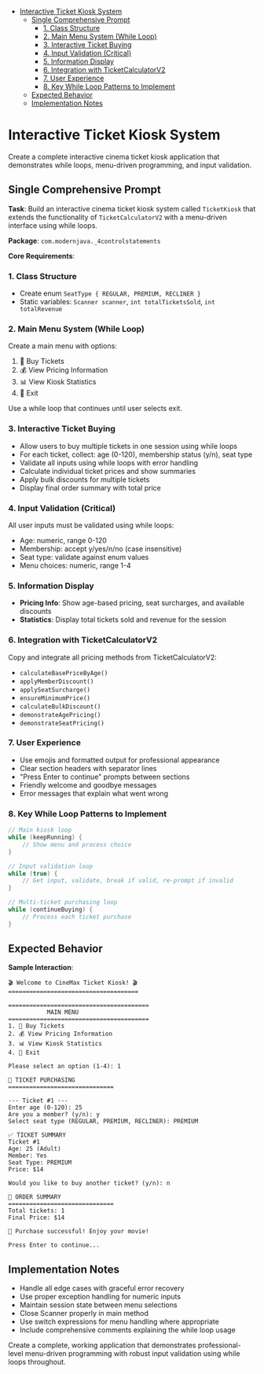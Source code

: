 <!-- TOC -->
* [Interactive Ticket Kiosk System](#interactive-ticket-kiosk-system)
  * [Single Comprehensive Prompt](#single-comprehensive-prompt)
    * [1. Class Structure](#1-class-structure)
    * [2. Main Menu System (While Loop)](#2-main-menu-system-while-loop)
    * [3. Interactive Ticket Buying](#3-interactive-ticket-buying)
    * [4. Input Validation (Critical)](#4-input-validation-critical)
    * [5. Information Display](#5-information-display)
    * [6. Integration with TicketCalculatorV2](#6-integration-with-ticketcalculatorv2)
    * [7. User Experience](#7-user-experience)
    * [8. Key While Loop Patterns to Implement](#8-key-while-loop-patterns-to-implement)
  * [Expected Behavior](#expected-behavior)
  * [Implementation Notes](#implementation-notes)
<!-- TOC -->

# Interactive Ticket Kiosk System

Create a complete interactive cinema ticket kiosk application that demonstrates while loops, menu-driven programming, and input validation.

## Single Comprehensive Prompt

**Task**: Build an interactive cinema ticket kiosk system called `TicketKiosk` that extends the functionality of `TicketCalculatorV2` with a menu-driven interface using while loops.

**Package**: `com.modernjava._4controlstatements`

**Core Requirements**:

### 1. Class Structure
- Create enum `SeatType { REGULAR, PREMIUM, RECLINER }`
- Static variables: `Scanner scanner`, `int totalTicketsSold`, `int totalRevenue`

### 2. Main Menu System (While Loop)
Create a main menu with options:
1. 🎫 Buy Tickets
2. 💰 View Pricing Information  
3. 📊 View Kiosk Statistics
4. 🚪 Exit

Use a while loop that continues until user selects exit.

### 3. Interactive Ticket Buying
- Allow users to buy multiple tickets in one session using while loops
- For each ticket, collect: age (0-120), membership status (y/n), seat type
- Validate all inputs using while loops with error handling
- Calculate individual ticket prices and show summaries
- Apply bulk discounts for multiple tickets
- Display final order summary with total price

### 4. Input Validation (Critical)
All user inputs must be validated using while loops:
- Age: numeric, range 0-120
- Membership: accept y/yes/n/no (case insensitive)
- Seat type: validate against enum values
- Menu choices: numeric, range 1-4

### 5. Information Display
- **Pricing Info**: Show age-based pricing, seat surcharges, and available discounts
- **Statistics**: Display total tickets sold and revenue for the session

### 6. Integration with TicketCalculatorV2
Copy and integrate all pricing methods from TicketCalculatorV2:
- `calculateBasePriceByAge()`
- `applyMemberDiscount()`
- `applySeatSurcharge()`
- `ensureMinimumPrice()`
- `calculateBulkDiscount()`
- `demonstrateAgePricing()`
- `demonstrateSeatPricing()`

### 7. User Experience
- Use emojis and formatted output for professional appearance
- Clear section headers with separator lines
- "Press Enter to continue" prompts between sections
- Friendly welcome and goodbye messages
- Error messages that explain what went wrong

### 8. Key While Loop Patterns to Implement
```java
// Main kiosk loop
while (keepRunning) {
    // Show menu and process choice
}

// Input validation loop
while (true) {
    // Get input, validate, break if valid, re-prompt if invalid
}

// Multi-ticket purchasing loop
while (continueBuying) {
    // Process each ticket purchase
}
```

## Expected Behavior

**Sample Interaction**:
```
🎬 Welcome to CineMax Ticket Kiosk! 🎬
=====================================

========================================
           MAIN MENU
========================================
1. 🎫 Buy Tickets
2. 💰 View Pricing Information
3. 📊 View Kiosk Statistics
4. 🚪 Exit

Please select an option (1-4): 1

🎫 TICKET PURCHASING
==============================

--- Ticket #1 ---
Enter age (0-120): 25
Are you a member? (y/n): y
Select seat type (REGULAR, PREMIUM, RECLINER): PREMIUM

✅ TICKET SUMMARY
Ticket #1
Age: 25 (Adult)
Member: Yes
Seat Type: PREMIUM
Price: $14

Would you like to buy another ticket? (y/n): n

🧾 ORDER SUMMARY
==============================
Total tickets: 1
Final Price: $14

🎉 Purchase successful! Enjoy your movie!

Press Enter to continue...
```

## Implementation Notes

- Handle all edge cases with graceful error recovery
- Use proper exception handling for numeric inputs
- Maintain session state between menu selections
- Close Scanner properly in main method
- Use switch expressions for menu handling where appropriate
- Include comprehensive comments explaining the while loop usage

Create a complete, working application that demonstrates professional-level menu-driven programming with robust input validation using while loops throughout.
